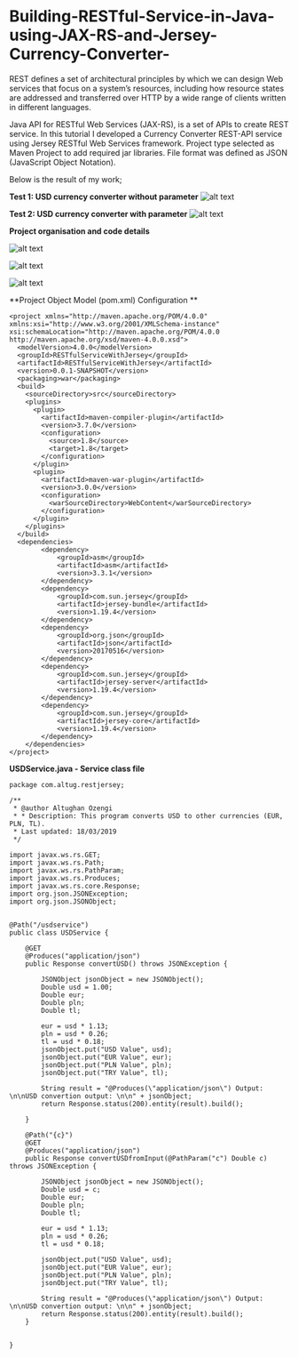 # Building-RESTful-Service-in-Java-using-JAX-RS-and-Jersey-Currency-Converter-

REST defines a set of architectural principles by which we can design Web services that focus on a system’s resources, including how resource states are addressed and transferred over HTTP by a wide range of clients written in different languages.

Java API for RESTful Web Services (JAX-RS), is a set of APIs to create REST service. In this tutorial I developed a Currency Converter REST-API service using Jersey RESTful Web Services framework. Project type selected as Maven Project to add required jar libraries. File format was defined as JSON (JavaScript Object Notation).

Below is the result of my work;

**Test 1: USD currency converter without parameter**
![alt text](https://i.ibb.co/HYQDd4D/Building-RESTful-Service-in-Java-using-JAX-RS-and-Jersey-1.png)

**Test 2: USD currency converter with parameter**
![alt text](https://i.ibb.co/9ty73B5/Building-RESTful-Service-in-Java-using-JAX-RS-and-Jersey-2.png)

**Project organisation and code details**

![alt text](https://i.ibb.co/b681cNg/project-organisation.png)

![alt text](https://i.ibb.co/gFjBTWq/1.png)

![alt text](https://i.ibb.co/ThyHzp3/2.png)

**Project Object Model (pom.xml) Configuration **
```
<project xmlns="http://maven.apache.org/POM/4.0.0" xmlns:xsi="http://www.w3.org/2001/XMLSchema-instance" xsi:schemaLocation="http://maven.apache.org/POM/4.0.0 http://maven.apache.org/xsd/maven-4.0.0.xsd">
  <modelVersion>4.0.0</modelVersion>
  <groupId>RESTfulServiceWithJersey</groupId>
  <artifactId>RESTfulServiceWithJersey</artifactId>
  <version>0.0.1-SNAPSHOT</version>
  <packaging>war</packaging>
  <build>
    <sourceDirectory>src</sourceDirectory>
    <plugins>
      <plugin>
        <artifactId>maven-compiler-plugin</artifactId>
        <version>3.7.0</version>
        <configuration>
          <source>1.8</source>
          <target>1.8</target>
        </configuration>
      </plugin>
      <plugin>
        <artifactId>maven-war-plugin</artifactId>
        <version>3.0.0</version>
        <configuration>
          <warSourceDirectory>WebContent</warSourceDirectory>
        </configuration>
      </plugin>
    </plugins>
  </build>
  <dependencies>
		<dependency>
			<groupId>asm</groupId>
			<artifactId>asm</artifactId>
			<version>3.3.1</version>
		</dependency>
		<dependency>
			<groupId>com.sun.jersey</groupId>
			<artifactId>jersey-bundle</artifactId>
			<version>1.19.4</version>
		</dependency>
		<dependency>
			<groupId>org.json</groupId>
			<artifactId>json</artifactId>
			<version>20170516</version>
		</dependency>
		<dependency>
			<groupId>com.sun.jersey</groupId>
			<artifactId>jersey-server</artifactId>
			<version>1.19.4</version>
		</dependency>
		<dependency>
			<groupId>com.sun.jersey</groupId>
			<artifactId>jersey-core</artifactId>
			<version>1.19.4</version>
		</dependency>
	</dependencies>
</project>
```

**USDService.java - Service class file**
```
package com.altug.restjersey;

/**
 * @author Altughan Ozengi
 * * Description: This program converts USD to other currencies (EUR, PLN, TL).
 * Last updated: 18/03/2019
 */

import javax.ws.rs.GET;
import javax.ws.rs.Path;
import javax.ws.rs.PathParam;
import javax.ws.rs.Produces;
import javax.ws.rs.core.Response;
import org.json.JSONException;
import org.json.JSONObject;


@Path("/usdservice")
public class USDService {
	
	@GET
	@Produces("application/json")
	public Response convertUSD() throws JSONException {

		JSONObject jsonObject = new JSONObject();
		Double usd = 1.00;
		Double eur;
		Double pln;
		Double tl;
				
		eur = usd * 1.13;
		pln = usd * 0.26;
		tl = usd * 0.18;
		jsonObject.put("USD Value", usd);
		jsonObject.put("EUR Value", eur);
		jsonObject.put("PLN Value", pln);
		jsonObject.put("TRY Value", tl);
		
		String result = "@Produces(\"application/json\") Output: \n\nUSD convertion output: \n\n" + jsonObject;
		return Response.status(200).entity(result).build();
	
	}
	
	@Path("{c}")
	@GET
	@Produces("application/json")
	public Response convertUSDfromInput(@PathParam("c") Double c) throws JSONException {

		JSONObject jsonObject = new JSONObject();
		Double usd = c;
		Double eur;
		Double pln;
		Double tl;
		
		eur = usd * 1.13;
		pln = usd * 0.26;
		tl = usd * 0.18;
 
		jsonObject.put("USD Value", usd);
		jsonObject.put("EUR Value", eur);
		jsonObject.put("PLN Value", pln);
		jsonObject.put("TRY Value", tl);
		
		String result = "@Produces(\"application/json\") Output: \n\nUSD convertion output: \n\n" + jsonObject;
		return Response.status(200).entity(result).build();
	}

	
}
```
